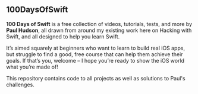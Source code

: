 ## 100DaysOfSwift

**100 Days of Swift** is a free collection of videos, tutorials, tests, and more by **Paul Hudson**, all drawn from around my existing work here on Hacking with Swift, and all designed to help you learn Swift.

It’s aimed squarely at beginners who want to learn to build real iOS apps, but struggle to find a good, free course that can help them achieve their goals. If that’s you, welcome – I hope you’re ready to show the iOS world what you’re made of!

This repository contains code to all projects as well as solutions to Paul's challenges.
